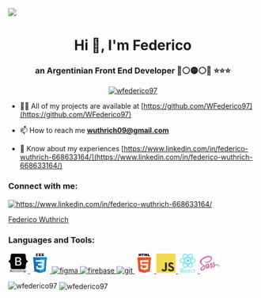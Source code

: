 <img src='https://res.cloudinary.com/dwyqyqadz/image/upload/v1662607450/Images/Banner-de-LinkedIn-FW_pmovae.png'  />
<h1 align="center">Hi 👋, I'm Federico</h1>
<h3 align="center">an Argentinian  Front End Developer 🔵⚪🟡⚪🔵 ⭐⭐⭐</h3>
<div>
  <p align="center"> 
    <a href="https://github.com/ryo-ma/github-profile-trophy"><img src="https://github-profile-trophy.vercel.app/?username=wfederico97" alt="wfederico97" /></a> 
  </p>
</div>

- 👨‍💻 All of my projects are available at [https://github.com/WFederico97](https://github.com/WFederico97)

- 📫 How to reach me **wuthrich09@gmail.com**

- 📄 Know about my experiences [https://www.linkedin.com/in/federico-wuthrich-668633164/](https://www.linkedin.com/in/federico-wuthrich-668633164/)

<h3 align="left">Connect with me:</h3>
<p align="left">
<a href="https://linkedin.com/in/https://www.linkedin.com/in/federico-wuthrich-668633164/" target="blank"><img align="center" src="https://raw.githubusercontent.com/rahuldkjain/github-profile-readme-generator/master/src/images/icons/Social/linked-in-alt.svg" alt="https://www.linkedin.com/in/federico-wuthrich-668633164/" height="30" width="40" /></a>
<div class="badge-base LI-profile-badge" data-locale="es_ES" data-size="medium" data-theme="dark" data-type="HORIZONTAL" data-vanity="federico-wuthrich" data-version="v1"><a class="badge-base__link LI-simple-link" href="https://ar.linkedin.com/in/federico-wuthrich?trk=profile-badge">Federico Wuthrich</a></div>
              
              
</p>

<h3 align="left">Languages and Tools:</h3>
<p align="left"> <a href="https://getbootstrap.com" target="_blank" rel="noreferrer"> <img src="https://raw.githubusercontent.com/devicons/devicon/master/icons/bootstrap/bootstrap-plain-wordmark.svg" alt="bootstrap" width="40" height="40"/> </a> <a href="https://www.w3schools.com/css/" target="_blank" rel="noreferrer"> <img src="https://raw.githubusercontent.com/devicons/devicon/master/icons/css3/css3-original-wordmark.svg" alt="css3" width="40" height="40"/> </a> <a href="https://www.figma.com/" target="_blank" rel="noreferrer"> <img src="https://www.vectorlogo.zone/logos/figma/figma-icon.svg" alt="figma" width="40" height="40"/> </a> <a href="https://firebase.google.com/" target="_blank" rel="noreferrer"> <img src="https://www.vectorlogo.zone/logos/firebase/firebase-icon.svg" alt="firebase" width="40" height="40"/> </a> <a href="https://git-scm.com/" target="_blank" rel="noreferrer"> <img src="https://www.vectorlogo.zone/logos/git-scm/git-scm-icon.svg" alt="git" width="40" height="40"/> </a> <a href="https://www.w3.org/html/" target="_blank" rel="noreferrer"> <img src="https://raw.githubusercontent.com/devicons/devicon/master/icons/html5/html5-original-wordmark.svg" alt="html5" width="40" height="40"/> </a> <a href="https://developer.mozilla.org/en-US/docs/Web/JavaScript" target="_blank" rel="noreferrer"> <img src="https://raw.githubusercontent.com/devicons/devicon/master/icons/javascript/javascript-original.svg" alt="javascript" width="40" height="40"/> </a> <a href="https://reactjs.org/" target="_blank" rel="noreferrer"> <img src="https://raw.githubusercontent.com/devicons/devicon/master/icons/react/react-original-wordmark.svg" alt="react" width="40" height="40"/> </a> <a href="https://sass-lang.com" target="_blank" rel="noreferrer"> <img src="https://raw.githubusercontent.com/devicons/devicon/master/icons/sass/sass-original.svg" alt="sass" width="40" height="40"/> </a> </p>

<p><img align="left" src="https://github-readme-stats.vercel.app/api/top-langs?username=wfederico97&show_icons=true&locale=en&layout=compact" alt="wfederico97" /></p>

<p>&nbsp;<img align="center" src="https://github-readme-stats.vercel.app/api?username=wfederico97&show_icons=true&locale=en" alt="wfederico97" /></p>



